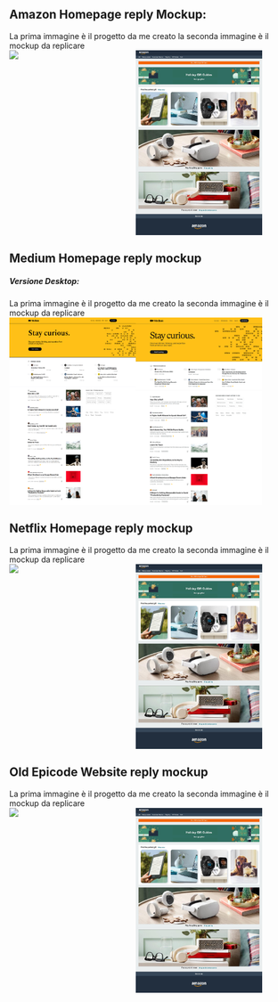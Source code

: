 <h2>Amazon Homepage reply Mockup:</h2>
    La prima immagine è il progetto da me creato la seconda immagine è il mockup da replicare
    <div style="display: flex;">    
        <img src="./Project Amazon Homepage/Amazon Page/assets/images/My Amazon Homepage.png" width="45%"/>
        <img src="./Project Amazon Homepage/Amazon Page/mockup.jpg" width="45%" />
    </div>    
<h2>Medium Homepage reply mockup</h2>
    <h5>Versione Desktop:</h5>
    La prima immagine è il progetto da me creato la seconda immagine è il mockup da replicare
    <div style="display: flex;">    
        <img src="./Project Medium Homepage Responsive/assets/imgs/My Medium project.png" width="45%"/>
        <img src="./Project Medium Homepage Responsive/Mockup/screencapture-desktop.png" width="45%" />
    </div>    
 <h2>Netflix Homepage reply mockup</h2>
    La prima immagine è il progetto da me creato la seconda immagine è il mockup da replicare
    <div style="display: flex;">    
        <img src="./Project Amazon Homepage/Amazon Page/assets/images/My Amazon Homepage.png" width="45%"/>
        <img src="./Project Amazon Homepage/Amazon Page/mockup.jpg" width="45%" />
    </div>    
<h2>Old Epicode Website reply mockup</h2>
    La prima immagine è il progetto da me creato la seconda immagine è il mockup da replicare
    <div style="display: flex;">    
        <img src="./Project Amazon Homepage/Amazon Page/assets/images/My Amazon Homepage.png" width="45%"/>
        <img src="./Project Amazon Homepage/Amazon Page/mockup.jpg" width="45%" />
    </div>           